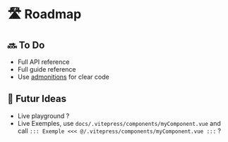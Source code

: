 # 🛣️ Roadmap

## 🔜 To Do
- Full API reference
- Full guide reference
- Use [admonitions](https://docusaurus.io/docs/markdown-features/admonitions) for clear code

## 🧠 Futur Ideas
- Live playground ?
- Live Exemples, use `docs/.vitepress/components/myComponent.vue` and call `::: Exemple <<< @/.vitepress/components/myComponent.vue :::` ?